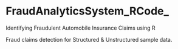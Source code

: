# FraudAnalyticsSystem_RCode_
Identifying Fraudulent Automobile Insurance Claims using R

Fraud claims detection for Structured & Unstructured sample data.
